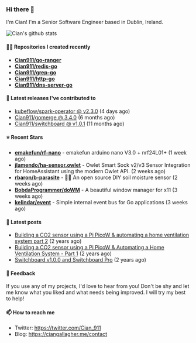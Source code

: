 ### Hi there 👋

I'm Cian! I'm a Senior Software Engineer based in Dublin, Ireland.

![Cian's github stats](https://github-readme-stats.vercel.app/api?username=CIan911&theme=dracula&show_icons=true)

#### 👨‍💻 Repositories I created recently
- **[Cian911/go-ranger](https://github.com/Cian911/go-ranger)**
- **[Cian911/redis-go](https://github.com/Cian911/redis-go)**
- **[Cian911/grep-go](https://github.com/Cian911/grep-go)**
- **[Cian911/http-go](https://github.com/Cian911/http-go)**
- **[Cian911/dns-server-go](https://github.com/Cian911/dns-server-go)**

#### 🚀 Latest releases I've contributed to


- [kubeflow/spark-operator @ v2.3.0](https://github.com/kubeflow/spark-operator/releases/tag/v2.3.0) (4 days ago)
- [Cian911/gomerge @ 3.4.0](https://github.com/Cian911/gomerge/releases/tag/3.4.0) (6 months ago)
- [Cian911/switchboard @ v1.0.1](https://github.com/Cian911/switchboard/releases/tag/v1.0.1) (11 months ago)

#### ⭐ Recent Stars


- **[emakefun/rf-nano](https://github.com/emakefun/rf-nano)** - emakefun arduino nano V3.0 &#43; nrf24L01&#43; (1 week ago)
- **[jlamendo/ha-sensor.owlet](https://github.com/jlamendo/ha-sensor.owlet)** - Owlet Smart Sock v2/v3 Sensor Integration for HomeAssistant using the modern Owlet API. (2 weeks ago)
- **[rbaron/b-parasite](https://github.com/rbaron/b-parasite)** - 🌱💧 An open source DIY soil moisture sensor (2 weeks ago)
- **[BobdaProgrammer/doWM](https://github.com/BobdaProgrammer/doWM)** - A beautiful window manager for x11 (3 weeks ago)
- **[kelindar/event](https://github.com/kelindar/event)** - Simple internal event bus for Go applications (3 weeks ago)

#### 📄 Latest posts
- [Building a CO2 sensor using a Pi PicoW &amp; automating a home ventilation system part 2](https://ciangallagher.me/2023/11/27/Co2-sensor-using-tiny-go-part-2/) (2 years ago)
- [Building a CO2 sensor using a Pi PicoW &amp; Automating a Home Ventilation System - Part 1](https://ciangallagher.me/2023/11/04/custom-co2-sensor-using-using-pi-picow/) (2 years ago)
- [Switchboard v1.0.0 and Switchboard Pro](https://ciangallagher.me/2022/09/17/Switchboard-v1-and-pro/) (2 years ago)

#### 💬 Feedback

If you use any of my projects, I'd love to hear from you! Don't be shy and let me know what you liked
and what needs being improved. I will try my best to help!

#### 📫 How to reach me

- Twitter: https://twitter.com/Cian_911
- Blog: https://ciangallagher.me/contact
